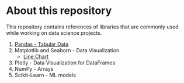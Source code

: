 # About this repository

This repository contains references of libraries that are commonly used while working on data science projects. 
1. [Pandas - Tabular Data](pandas.ipynb)
2. Matplotlib and Seaborn - Data Visualization
    - [Line Chart](matplotlib-seaborn-linechart.ipynb)
3. Plotly - Data Visualization for DataFrames
4. NumPy - Arrays
5. Scikit-Learn - ML models
